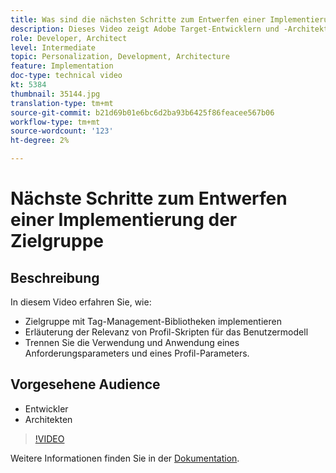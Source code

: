 ```yaml
---
title: Was sind die nächsten Schritte zum Entwerfen einer Implementierung einer Zielgruppe über die Grundlagen hinaus?
description: Dieses Video zeigt Adobe Target-Entwicklern und -Architekten, wie Sie Zielgruppen mit Tag-Management-Bibliotheken implementieren, die Relevanz von Profil-Skripten für das Benutzermodell erklären und die Verwendung und Anwendung eines Anforderungsparameters und eines Profil-Parameters unterscheiden.
role: Developer, Architect
level: Intermediate
topic: Personalization, Development, Architecture
feature: Implementation
doc-type: technical video
kt: 5384
thumbnail: 35144.jpg
translation-type: tm+mt
source-git-commit: b21d69b01e6bc6d2ba93b6425f86feacee567b06
workflow-type: tm+mt
source-wordcount: '123'
ht-degree: 2%

---
```



# Nächste Schritte zum Entwerfen einer Implementierung der Zielgruppe

## Beschreibung

In diesem Video erfahren Sie, wie:

* Zielgruppe mit Tag-Management-Bibliotheken implementieren
* Erläuterung der Relevanz von Profil-Skripten für das Benutzermodell
* Trennen Sie die Verwendung und Anwendung eines Anforderungsparameters und eines Profil-Parameters.

## Vorgesehene Audience

* Entwickler
* Architekten

>[!VIDEO](https://video.tv.adobe.com/v/35144/?quality=12)

Weitere Informationen finden Sie in der [Dokumentation](https://docs.adobe.com/content/help/en/target/using/implement-target/implementing-target.html).
